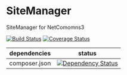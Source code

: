 SiteManager
==============
 
SiteManager for NetComomns3

[![Build Status](https://api.travis-ci.org/NetCommons3/SiteManager.png?branch=master)](https://travis-ci.org/NetCommons3/SiteManager)
[![Coverage Status](https://coveralls.io/repos/NetCommons3/SiteManager/badge.png?branch=master)](https://coveralls.io/r/NetCommons3/SiteManager?branch=master)

| dependencies  | status |
| ------------- | ------ |
| composer.json | [![Dependency Status](https://www.versioneye.com/user/projects/56738e8184f9b4000c0011e9/badge.png)](https://www.versioneye.com/user/projects/56738e8184f9b4000c0011e9) |
